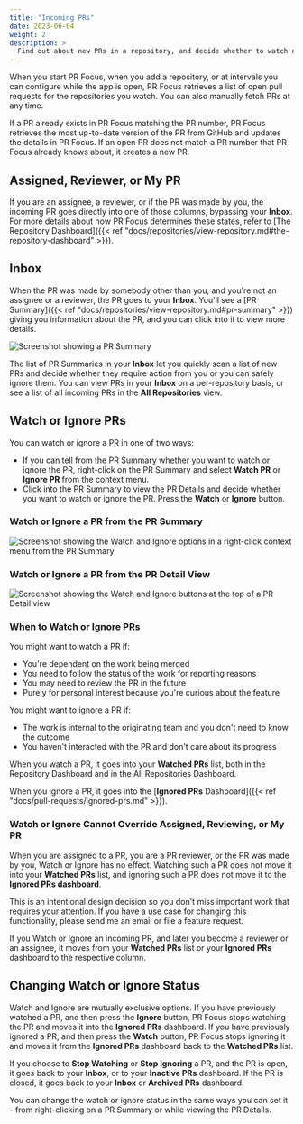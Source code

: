 ```yaml
---
title: "Incoming PRs"
date: 2023-06-04
weight: 2
description: >
  Find out about new PRs in a repository, and decide whether to watch or ignore them.
---
```


When you start PR Focus, when you add a repository, or at intervals you can configure while the app is open, PR Focus retrieves a list of open pull requests for the repositories you watch. You can also manually fetch PRs at any time.

If a PR already exists in PR Focus matching the PR number, PR Focus retrieves the most up-to-date version of the PR from GitHub and updates the details in PR Focus. If an open PR does not match a PR number that PR Focus already knows about, it creates a new PR.

## Assigned, Reviewer, or My PR

If you are an assignee, a reviewer, or if the PR was made by you, the incoming PR goes directly into one of those columns, bypassing your **Inbox**. For more details about how PR Focus determines these states, refer to [The Repository Dashboard]({{< ref "docs/repositories/view-repository.md#the-repository-dashboard" >}}).

## Inbox

When the PR was made by somebody other than you, and you're not an assignee or a reviewer, the PR goes to your **Inbox**. You'll see a [PR Summary]({{< ref "docs/repositories/view-repository.md#pr-summary" >}}) giving you information about the PR, and you can click into it to view more details.

![Screenshot showing a PR Summary](/images/pr-summary.png)

The list of PR Summaries in your **Inbox** let you quickly scan a list of new PRs and decide whether they require action from you or you can safely ignore them. You can view PRs in your **Inbox** on a per-repository basis, or see a list of all incoming PRs in the **All Repositories** view.

## Watch or Ignore PRs

You can watch or ignore a PR in one of two ways:

- If you can tell from the PR Summary whether you want to watch or ignore the PR, right-click on the PR Summary and select **Watch PR** or **Ignore PR** from the context menu.
- Click into the PR Summary to view the PR Details and decide whether you want to watch or ignore the PR. Press the **Watch** or **Ignore** button.

### Watch or Ignore a PR from the PR Summary

![Screenshot showing the Watch and Ignore options in a right-click context menu from the PR Summary](/images/watch-or-ignore-pr-context-menu.png)

### Watch or Ignore a PR from the PR Detail View

![Screenshot showing the Watch and Ignore buttons at the top of a PR Detail view](/images/watch-or-ignore-buttons.png)

### When to Watch or Ignore PRs

You might want to watch a PR if:

- You're dependent on the work being merged
- You need to follow the status of the work for reporting reasons
- You may need to review the PR in the future
- Purely for personal interest because you're curious about the feature

You might want to ignore a PR if:

- The work is internal to the originating team and you don't need to know the outcome
- You haven't interacted with the PR and don't care about its progress

When you watch a PR, it goes into your **Watched PRs** list, both in the Repository Dashboard and in the All Repositories Dashboard.

When you ignore a PR, it goes into the [**Ignored PRs** Dashboard]({{< ref "docs/pull-requests/ignored-prs.md" >}}).

### Watch or Ignore Cannot Override Assigned, Reviewing, or My PR

When you are assigned to a PR, you are a PR reviewer, or the PR was made by you, Watch or Ignore has no effect. Watching such a PR does not move it into your **Watched PRs** list, and ignoring such a PR does not move it to the **Ignored PRs dashboard**.

This is an intentional design decision so you don't miss important work that requires your attention. If you have a use case for changing this functionality, please send me an email or file a feature request.

If you Watch or Ignore an incoming PR, and later you become a reviewer or an assignee, it moves from your **Watched PRs** list or your **Ignored PRs** dashboard to the respective column.

## Changing Watch or Ignore Status

Watch and Ignore are mutually exclusive options. If you have previously watched a PR, and then press the **Ignore** button, PR Focus stops watching the PR and moves it into the **Ignored PRs** dashboard. If you have previously ignored a PR, and then press the **Watch** button, PR Focus stops ignoring it and moves it from the **Ignored PRs** dashboard back to the **Watched PRs** list.

If you choose to **Stop Watching** or **Stop Ignoring** a PR, and the PR is open, it goes back to your **Inbox**, or to your **Inactive PRs** dashboard. If the PR is closed, it goes back to your **Inbox** or **Archived PRs** dashboard.

You can change the watch or ignore status in the same ways you can set it - from right-clicking on a PR Summary or while viewing the PR Details.
